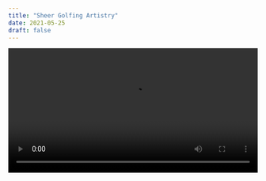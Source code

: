 ```yaml
---
title: "Sheer Golfing Artistry"
date: 2021-05-25
draft: false
---
```


<video width=100% controls autoplay>
    <source src="heinreich.mp4" type="video/webm">
    Your browser does not support the video tag.
</video>
